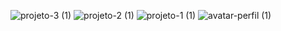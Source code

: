 ![projeto-3 (1)](https://github.com/user-attachments/assets/6cd39e4f-43cc-4105-9622-7de02b3e4542)
![projeto-2 (1)](https://github.com/user-attachments/assets/ecd654cc-b015-4d20-a222-9680ff76a3ac)
![projeto-1 (1)](https://github.com/user-attachments/assets/f4d66568-f8d3-46f3-9bfb-a493538178f6)
![avatar-perfil (1)](https://github.com/user-attachments/assets/46bce244-3c9e-47d0-a778-acc97fae0022)
